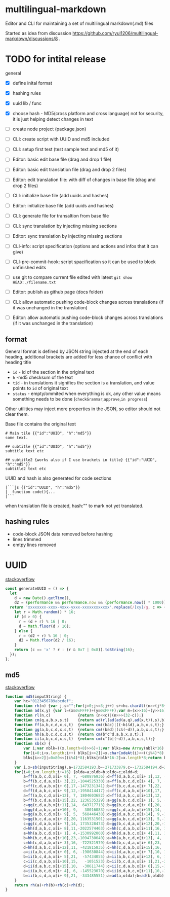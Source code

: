 # multilingual-markdown
Editor and CLI for maintaining a set of multilingual markdown(.md) files

Started as idea from discussion https://github.com/ryul1206/multilingual-markdown/discussions/8 .


# TODO for intital release
general
 - [x] define inital format
 - [x] hashing rules 
 - [x] uuid lib / func
 - [x] choose hash - MD5(cross platform and cross language) not for security, it is just helping detect changes in text
 - [ ] create node project (package.json)
 - [ ] CLI: create script with UUID and md5 included
 - [ ] CLI: setup first test (test sample text and md5 of it)
 - [ ] Editor: basic edit base file (drag and drop 1 file)
 - [ ] Editor: basic edit translation file (drag and drop 2 files) 
 - [ ] Editor: edit translation file: with diff of changes in base file (drag and drop 2 files) 
 - [ ] CLI: initialize base file (add uuids and hashes)
 - [ ] Editor: initialize base file (add uuids and hashes)
 - [ ] CLI: generate file for transaltion from base file
 - [ ] CLI: sync translation by injecting missing sections
 - [ ] Editor: sync translation by injecting missing sections
 - [ ] CLI-info: script specification (options and actions and infos that it can give)
 - [ ] CLI-pre-commit-hook: script spacification so it can be used to block unfinished edits
 - [ ] use git to compare current file edited with latest `git show HEAD:./filename.txt`
 - [ ] Editor: publish as github page (docs folder)
 - [ ] CLI: allow automatic pushing code-block changes across translations (if it was unchanged in the translation)
 - [ ] Editor: allow automatic pushing code-block changes across translations (if it was unchanged in the translation)


## format
General format is defined by JSON string injected at the end of each heading, additional brackets are added for less chance of conflict with heading title
 - `id` - id of the section in the original text
 - `h` -md5 checksum of the text
 - `tid` - in translations it signifies the section is a translation, and value points to `id` of original text
 - `status` - empty/ommited when everything is ok, any other value means something needs to be done (`checkGrammar`,`approve`,`in progress`)

Other utilities may inject more properties in the JSON, so editor should not  clear them.

Base file contains the original text
```
# Main tile {{"id":"UUID", "h":"md5"}}
some text.

## subtitle {{"id":"UUID", "h":"md5"}}
subtitle text etc

## subtitle2 {works also if I use brackets in title} {{"id":"UUID", "h":"md5"}}
subtitle2 text etc
```

UUID and hash is also generated for code sections
```
|```js {{"id":"UUID", "h":"md5"}}
|  function code(){...
|```
```


when translation file is created, hash:"" to mark not yet translated.


## hashing rules
 - code-block JSON data removed before hashing
 - lines trimmed
 - emtpy lines removed 

# UUID
[stackoverflow](https://stackoverflow.com/questions/105034/how-to-create-a-guid-uuid)

```js
const generateUUID = () => {
  let
    d = new Date().getTime(),
    d2 = (performance && performance.now && (performance.now() * 1000)) || 0;
  return 'xxxxxxxx-xxxx-4xxx-yxxx-xxxxxxxxxxxx'.replace(/[xy]/g, c => {
    let r = Math.random() * 16;
    if (d > 0) {
      r = (d + r) % 16 | 0;
      d = Math.floor(d / 16);
    } else {
      r = (d2 + r) % 16 | 0;
      d2 = Math.floor(d2 / 16);
    }
    return (c == 'x' ? r : (r & 0x7 | 0x8)).toString(16);
  });
};
```

## md5
[stackoverflow](https://stackoverflow.com/questions/1655769/fastest-md5-implementation-in-javascript)

```js
function md5(inputString) {
    var hc="0123456789abcdef";
    function rh(n) {var j,s="";for(j=0;j<=3;j++) s+=hc.charAt((n>>(j*8+4))&0x0F)+hc.charAt((n>>(j*8))&0x0F);return s;}
    function ad(x,y) {var l=(x&0xFFFF)+(y&0xFFFF);var m=(x>>16)+(y>>16)+(l>>16);return (m<<16)|(l&0xFFFF);}
    function rl(n,c)            {return (n<<c)|(n>>>(32-c));}
    function cm(q,a,b,x,s,t)    {return ad(rl(ad(ad(a,q),ad(x,t)),s),b);}
    function ff(a,b,c,d,x,s,t)  {return cm((b&c)|((~b)&d),a,b,x,s,t);}
    function gg(a,b,c,d,x,s,t)  {return cm((b&d)|(c&(~d)),a,b,x,s,t);}
    function hh(a,b,c,d,x,s,t)  {return cm(b^c^d,a,b,x,s,t);}
    function ii(a,b,c,d,x,s,t)  {return cm(c^(b|(~d)),a,b,x,s,t);}
    function sb(x) {
        var i;var nblk=((x.length+8)>>6)+1;var blks=new Array(nblk*16);for(i=0;i<nblk*16;i++) blks[i]=0;
        for(i=0;i<x.length;i++) blks[i>>2]|=x.charCodeAt(i)<<((i%4)*8);
        blks[i>>2]|=0x80<<((i%4)*8);blks[nblk*16-2]=x.length*8;return blks;
    }
    var i,x=sb(inputString),a=1732584193,b=-271733879,c=-1732584194,d=271733878,olda,oldb,oldc,oldd;
    for(i=0;i<x.length;i+=16) {olda=a;oldb=b;oldc=c;oldd=d;
        a=ff(a,b,c,d,x[i+ 0], 7, -680876936);d=ff(d,a,b,c,x[i+ 1],12, -389564586);c=ff(c,d,a,b,x[i+ 2],17,  606105819);
        b=ff(b,c,d,a,x[i+ 3],22,-1044525330);a=ff(a,b,c,d,x[i+ 4], 7, -176418897);d=ff(d,a,b,c,x[i+ 5],12, 1200080426);
        c=ff(c,d,a,b,x[i+ 6],17,-1473231341);b=ff(b,c,d,a,x[i+ 7],22,  -45705983);a=ff(a,b,c,d,x[i+ 8], 7, 1770035416);
        d=ff(d,a,b,c,x[i+ 9],12,-1958414417);c=ff(c,d,a,b,x[i+10],17,     -42063);b=ff(b,c,d,a,x[i+11],22,-1990404162);
        a=ff(a,b,c,d,x[i+12], 7, 1804603682);d=ff(d,a,b,c,x[i+13],12,  -40341101);c=ff(c,d,a,b,x[i+14],17,-1502002290);
        b=ff(b,c,d,a,x[i+15],22, 1236535329);a=gg(a,b,c,d,x[i+ 1], 5, -165796510);d=gg(d,a,b,c,x[i+ 6], 9,-1069501632);
        c=gg(c,d,a,b,x[i+11],14,  643717713);b=gg(b,c,d,a,x[i+ 0],20, -373897302);a=gg(a,b,c,d,x[i+ 5], 5, -701558691);
        d=gg(d,a,b,c,x[i+10], 9,   38016083);c=gg(c,d,a,b,x[i+15],14, -660478335);b=gg(b,c,d,a,x[i+ 4],20, -405537848);
        a=gg(a,b,c,d,x[i+ 9], 5,  568446438);d=gg(d,a,b,c,x[i+14], 9,-1019803690);c=gg(c,d,a,b,x[i+ 3],14, -187363961);
        b=gg(b,c,d,a,x[i+ 8],20, 1163531501);a=gg(a,b,c,d,x[i+13], 5,-1444681467);d=gg(d,a,b,c,x[i+ 2], 9,  -51403784);
        c=gg(c,d,a,b,x[i+ 7],14, 1735328473);b=gg(b,c,d,a,x[i+12],20,-1926607734);a=hh(a,b,c,d,x[i+ 5], 4,    -378558);
        d=hh(d,a,b,c,x[i+ 8],11,-2022574463);c=hh(c,d,a,b,x[i+11],16, 1839030562);b=hh(b,c,d,a,x[i+14],23,  -35309556);
        a=hh(a,b,c,d,x[i+ 1], 4,-1530992060);d=hh(d,a,b,c,x[i+ 4],11, 1272893353);c=hh(c,d,a,b,x[i+ 7],16, -155497632);
        b=hh(b,c,d,a,x[i+10],23,-1094730640);a=hh(a,b,c,d,x[i+13], 4,  681279174);d=hh(d,a,b,c,x[i+ 0],11, -358537222);
        c=hh(c,d,a,b,x[i+ 3],16, -722521979);b=hh(b,c,d,a,x[i+ 6],23,   76029189);a=hh(a,b,c,d,x[i+ 9], 4, -640364487);
        d=hh(d,a,b,c,x[i+12],11, -421815835);c=hh(c,d,a,b,x[i+15],16,  530742520);b=hh(b,c,d,a,x[i+ 2],23, -995338651);
        a=ii(a,b,c,d,x[i+ 0], 6, -198630844);d=ii(d,a,b,c,x[i+ 7],10, 1126891415);c=ii(c,d,a,b,x[i+14],15,-1416354905);
        b=ii(b,c,d,a,x[i+ 5],21,  -57434055);a=ii(a,b,c,d,x[i+12], 6, 1700485571);d=ii(d,a,b,c,x[i+ 3],10,-1894986606);
        c=ii(c,d,a,b,x[i+10],15,   -1051523);b=ii(b,c,d,a,x[i+ 1],21,-2054922799);a=ii(a,b,c,d,x[i+ 8], 6, 1873313359);
        d=ii(d,a,b,c,x[i+15],10,  -30611744);c=ii(c,d,a,b,x[i+ 6],15,-1560198380);b=ii(b,c,d,a,x[i+13],21, 1309151649);
        a=ii(a,b,c,d,x[i+ 4], 6, -145523070);d=ii(d,a,b,c,x[i+11],10,-1120210379);c=ii(c,d,a,b,x[i+ 2],15,  718787259);
        b=ii(b,c,d,a,x[i+ 9],21, -343485551);a=ad(a,olda);b=ad(b,oldb);c=ad(c,oldc);d=ad(d,oldd);
    }
    return rh(a)+rh(b)+rh(c)+rh(d);
}
```

